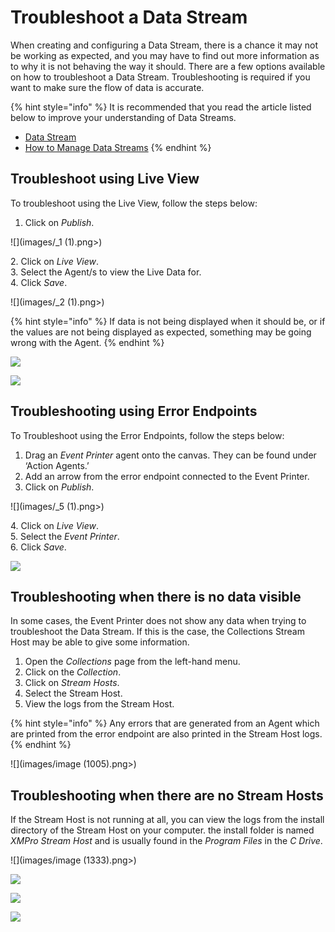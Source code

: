 # Troubleshoot a Data Stream

When creating and configuring a Data Stream, there is a chance it may not be working as expected, and you may have to find out more information as to why it is not behaving the way it should. There are a few options available on how to troubleshoot a Data Stream. Troubleshooting is required if you want to make sure the flow of data is accurate.

{% hint style="info" %}
It is recommended that you read the article listed below to improve your understanding of Data Streams.

* [Data Stream](../../concepts/data-stream/)
* [How to Manage Data Streams](manage-data-streams.md)
{% endhint %}

## Troubleshoot using Live View

To troubleshoot using the Live View, follow the steps below:

1. Click on _Publish_.

![](images/_1 (1).png>)

&#x20;   2\. Click on _Live View_.\
&#x20;   3\. Select the Agent/s to view the Live Data for.\
&#x20;   4\. Click _Save_.

![](images/_2 (1).png>)

{% hint style="info" %}
If data is not being displayed when it should be, or if the values are not being displayed as expected, something may be going wrong with the Agent.
{% endhint %}

![](images/_HowToOpen2.png>)

![](images/_4.png)

## Troubleshooting using Error Endpoints

To Troubleshoot using the Error Endpoints, follow the steps below:

1. Drag an _Event Printer_ agent onto the canvas. They can be found under ‘Action Agents.’
2. Add an arrow from the error endpoint connected to the Event Printer.
3. Click on _Publish_.

![](images/_5 (1).png>)

&#x20;   4\. Click on _Live View_.\
&#x20;   5\. Select the _Event Printer_.\
&#x20;   6\. Click _Save_.

![](images/_6.png)

## Troubleshooting when there is no data visible

In some cases, the Event Printer does not show any data when trying to troubleshoot the Data Stream. If this is the case, the Collections Stream Host may be able to give some information. &#x20;

1. Open the _Collections_ page from the left-hand menu.
2. Click on the _Collection_.
3. Click on _Stream Hosts_.
4. Select the Stream Host.
5. View the logs from the Stream Host.

{% hint style="info" %}
Any errors that are generated from an Agent which are printed from the error endpoint are also printed in the Stream Host logs.&#x20;
{% endhint %}

![](images/image (1005).png>)

## Troubleshooting when there are no Stream Hosts

If the Stream Host is not running at all, you can view the logs from the install directory of the Stream Host on your computer. the install folder is named _XMPro Stream Host_ and is usually found in the _Program Files_ in the _C Drive_.

![](images/image (1333).png>)

![](images/_9.png)

![](images/_10.png)

![](images/_11.png)


